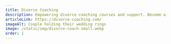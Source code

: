 ```yaml
---
title: Divorce Coaching
description: Empowering divorce coaching courses and support. Become a certified coach and help clients rebuild confidently.
articleLink: https://divorce-coaching.com/
imageAlt: Couple holding their wedding rings
image: /static/img/divorce-coach-small.webp
order: 1
---
```

